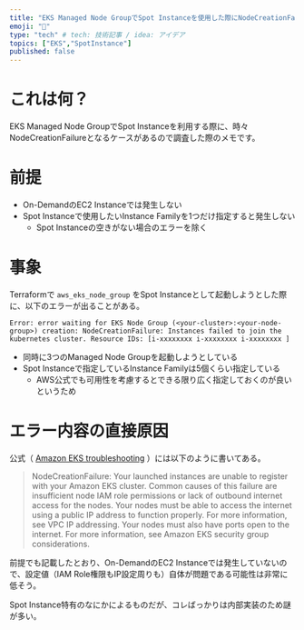 ```yaml
---
title: "EKS Managed Node GroupでSpot Instanceを使用した際にNodeCreationFailureとなるケースがある"
emoji: "🦁"
type: "tech" # tech: 技術記事 / idea: アイデア
topics: ["EKS","SpotInstance"]
published: false
---
```


# これは何？
EKS Managed Node GroupでSpot Instanceを利用する際に、時々NodeCreationFailureとなるケースがあるので調査した際のメモです。

# 前提
- On-DemandのEC2 Instanceでは発生しない
- Spot Instanceで使用したいInstance Familyを1つだけ指定すると発生しない
    - Spot Instanceの空きがない場合のエラーを除く

# 事象
Terraformで `aws_eks_node_group` をSpot Instanceとして起動しようとした際に、以下のエラーが出ることがある。

```
Error: error waiting for EKS Node Group (<your-cluster>:<your-node-group>) creation: NodeCreationFailure: Instances failed to join the kubernetes cluster. Resource IDs: [i-xxxxxxxx i-xxxxxxxx i-xxxxxxxx ]
```

- 同時に3つのManaged Node Groupを起動しようとしている
- Spot Instanceで指定しているInstance Familyは5個くらい指定している
    - AWS公式でも可用性を考慮するとできる限り広く指定しておくのが良いというため

# エラー内容の直接原因
公式（ [Amazon EKS troubleshooting](https://docs.aws.amazon.com/eks/latest/userguide/troubleshooting.html) ）には以下のように書いてある。

> NodeCreationFailure: Your launched instances are unable to register with your Amazon EKS cluster. Common causes of this failure are insufficient node IAM role permissions or lack of outbound internet access for the nodes. Your nodes must be able to access the internet using a public IP address to function properly. For more information, see VPC IP addressing. Your nodes must also have ports open to the internet. For more information, see Amazon EKS security group considerations.

前提でも記載したとおり、On-DemandのEC2 Instanceでは発生していないので、設定値（IAM Role権限もIP設定周りも）自体が問題である可能性は非常に低そう。

Spot Instance特有のなにかによるものだが、コレばっかりは内部実装のため謎が多い。
